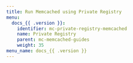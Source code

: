 ```yaml
---
title: Run Memcached using Private Registry
menu:
  docs_{{ .version }}:
    identifier: mc-private-registry-memcached
    name: Private Registry
    parent: mc-memcached-guides
    weight: 35
menu_name: docs_{{ .version }}
---
```

